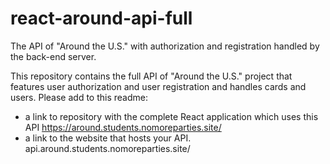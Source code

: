 # react-around-api-full
The API of "Around the U.S." with authorization and registration handled by the back-end server.

This repository contains the full API of "Around the U.S." project that features user authorization and user registration and handles cards and users. Please add to this readme:
* a link to repository with the complete React application which uses this API https://around.students.nomoreparties.site/
* a link to the website that hosts your API. api.around.students.nomoreparties.site/
